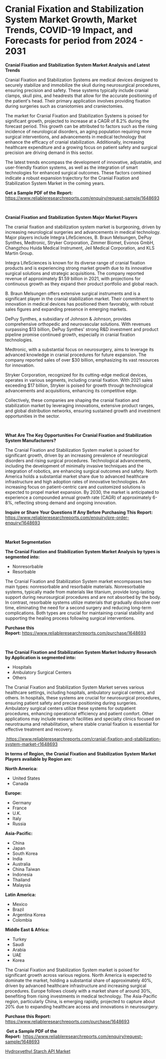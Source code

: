 <p><h1>Cranial Fixation and Stabilization System Market Growth, Market Trends, COVID-19 Impact, and Forecasts for period from 2024 - 2031</h1></p><p><strong>Cranial Fixation and Stabilization System Market Analysis and Latest Trends</strong></p>
<p><p>Cranial Fixation and Stabilization Systems are medical devices designed to securely stabilize and immobilize the skull during neurosurgical procedures, ensuring precision and safety. These systems typically include cranial clamps, skull pins, and headrests that allow for the accurate positioning of the patient's head. Their primary application involves providing fixation during surgeries such as craniotomies and craniectomies.</p><p>The market for Cranial Fixation and Stabilization Systems is poised for significant growth, projected to increase at a CAGR of 8.2% during the forecast period. This growth can be attributed to factors such as the rising incidence of neurological disorders, an aging population requiring more surgical interventions, and advancements in medical technology that enhance the efficacy of cranial stabilization. Additionally, increasing healthcare expenditure and a growing focus on patient safety and surgical precision are driving demand in this sector. </p><p>The latest trends encompass the development of innovative, adjustable, and user-friendly fixation systems, as well as the integration of smart technologies for enhanced surgical outcomes. These factors combined indicate a robust expansion trajectory for the Cranial Fixation and Stabilization System Market in the coming years.</p></p>
<p><strong>Get a Sample PDF of the Report:&nbsp;</strong> <a href="https://www.reliableresearchreports.com/enquiry/request-sample/1648693?utm_campaign=24&utm_medium=2&utm_source=Github&utm_content=ia&utm_term=29122024&utm_id=cranial-fixation-and-stabilization-system">https://www.reliableresearchreports.com/enquiry/request-sample/1648693</a></p>
<p>&nbsp;</p>
<p><strong>Cranial Fixation and Stabilization System Major Market Players</strong></p>
<p><p>The cranial fixation and stabilization system market is burgeoning, driven by increasing neurological surgeries and advancements in medical technology. Major players include Integra LifeSciences, B. Braun Melsungen, DePuy Synthes, Medtronic, Stryker Corporation, Zimmer Biomet, Evonos GmbH, Changzhou Huida Medical Instrument, Jeil Medical Corporation, and KLS Martin Group.</p><p>Integra LifeSciences is known for its diverse range of cranial fixation products and is experiencing strong market growth due to its innovative surgical solutions and strategic acquisitions. The company reported revenue of approximately $1.59 billion in 2021, with projections for continuous growth as they expand their product portfolio and global reach.</p><p>B. Braun Melsungen offers extensive surgical instruments and is a significant player in the cranial stabilization market. Their commitment to innovation in medical devices has positioned them favorably, with robust sales figures and expanding presence in emerging markets.</p><p>DePuy Synthes, a subsidiary of Johnson & Johnson, provides comprehensive orthopedic and neurovascular solutions. With revenues surpassing $13 billion, DePuy Synthes' strong R&D investment and product pipeline promise continued growth, especially in cranial fixation technologies.</p><p>Medtronic, with a substantial focus on neurosurgery, aims to leverage its advanced knowledge in cranial procedures for future expansion. The company reported sales of over $30 billion, emphasizing its vast resources for innovation.</p><p>Stryker Corporation, recognized for its cutting-edge medical devices, operates in various segments, including cranial fixation. With 2021 sales exceeding $17 billion, Stryker is poised for growth through technological advancements and acquisitions, enhancing its competitive edge.</p><p>Collectively, these companies are shaping the cranial fixation and stabilization market by leveraging innovations, extensive product ranges, and global distribution networks, ensuring sustained growth and investment opportunities in the sector.</p></p>
<p>&nbsp;</p>
<p><strong>What Are The Key Opportunities For Cranial Fixation and Stabilization System Manufacturers?</strong></p>
<p><p>The Cranial Fixation and Stabilization System market is poised for significant growth, driven by an increasing prevalence of neurological disorders and rising surgical procedures. Technological advancements, including the development of minimally invasive techniques and the integration of robotics, are enhancing surgical outcomes and safety. North America holds a substantial market share due to advanced healthcare infrastructure and high adoption rates of innovative technologies. An increasing focus on patient-centric care and customized solutions is expected to propel market expansion. By 2030, the market is anticipated to experience a compounded annual growth rate (CAGR) of approximately 6-8%, reflecting strong demand and ongoing innovation.</p></p>
<p><strong>Inquire or Share Your Questions If Any Before Purchasing This Report:</strong> <a href="https://www.reliableresearchreports.com/enquiry/pre-order-enquiry/1648693?utm_campaign=24&utm_medium=2&utm_source=Github&utm_content=ia&utm_term=29122024&utm_id=cranial-fixation-and-stabilization-system">https://www.reliableresearchreports.com/enquiry/pre-order-enquiry/1648693</a></p>
<p>&nbsp;</p>
<p><strong>Market Segmentation</strong></p>
<p><strong>The Cranial Fixation and Stabilization System Market Analysis by types is segmented into:</strong></p>
<p><ul><li>Nonresorbable</li><li>Resorbable</li></ul></p>
<p><p>The Cranial Fixation and Stabilization System market encompasses two main types: nonresorbable and resorbable materials. Nonresorbable systems, typically made from materials like titanium, provide long-lasting support during neurosurgical procedures and are not absorbed by the body. In contrast, resorbable systems utilize materials that gradually dissolve over time, eliminating the need for a second surgery and reducing long-term complications. Both types are crucial for maintaining cranial stability and supporting the healing process following surgical interventions.</p></p>
<p><strong>Purchase this Report:&nbsp;</strong><a href="https://www.reliableresearchreports.com/purchase/1648693?utm_campaign=24&utm_medium=2&utm_source=Github&utm_content=ia&utm_term=29122024&utm_id=cranial-fixation-and-stabilization-system">https://www.reliableresearchreports.com/purchase/1648693</a></p>
<p>&nbsp;</p>
<p><strong>The Cranial Fixation and Stabilization System Market Industry Research by Application is segmented into:</strong></p>
<p><ul><li>Hospitals</li><li>Ambulatory Surgical Centers</li><li>Others</li></ul></p>
<p><p>The Cranial Fixation and Stabilization System Market serves various healthcare settings, including hospitals, ambulatory surgical centers, and others. In hospitals, these systems are crucial for neurosurgical procedures, ensuring patient safety and precise positioning during surgeries. Ambulatory surgical centers utilize these systems for outpatient procedures, enhancing operational efficiency and patient comfort. Other applications may include research facilities and specialty clinics focused on neurotrauma and rehabilitation, where stable cranial fixation is essential for effective treatment and recovery.</p></p>
<p><a href="https://www.reliableresearchreports.com/cranial-fixation-and-stabilization-system-market-r1648693?utm_campaign=24&utm_medium=2&utm_source=Github&utm_content=ia&utm_term=29122024&utm_id=cranial-fixation-and-stabilization-system">&nbsp;https://www.reliableresearchreports.com/cranial-fixation-and-stabilization-system-market-r1648693</a></p>
<p><strong>In terms of Region, the Cranial Fixation and Stabilization System Market Players available by Region are:</strong></p>
<p>
    <p> <strong> North America: </strong>
        <ul>
            <li>United States</li>
            <li>Canada</li>
        </ul>
        </p> 
    <p> <strong> Europe: </strong>
        <ul>
            <li>Germany</li>
            <li>France</li>
            <li>U.K.</li>
            <li>Italy</li>
            <li>Russia</li>
        </ul>
        </p> 
    <p> <strong> Asia-Pacific: </strong>
        <ul>
            <li>China</li>
            <li>Japan</li>
            <li>South Korea</li>
            <li>India</li>
            <li>Australia</li>
            <li>China Taiwan</li>
            <li>Indonesia</li>
            <li>Thailand</li>
            <li>Malaysia</li>
        </ul>
        </p> 
    <p> <strong> Latin America: </strong>
        <ul>
            <li>Mexico</li>
            <li>Brazil</li>
            <li>Argentina Korea</li>
            <li>Colombia</li>
        </ul>
        </p> 
    <p> <strong> Middle East & Africa: </strong>
        <ul>
            <li>Turkey</li>
            <li>Saudi</li>
            <li>Arabia</li>
            <li>UAE</li>
            <li>Korea</li>
        </ul>
    </p>
    </p>
<p><p>The Cranial Fixation and Stabilization System market is poised for significant growth across various regions. North America is expected to dominate the market, holding a substantial share of approximately 40%, driven by advanced healthcare infrastructure and increasing surgical procedures. Europe follows closely with a market share of around 30%, benefiting from rising investments in medical technology. The Asia-Pacific region, particularly China, is emerging rapidly, projected to capture about 20% due to expanding healthcare access and innovations in neurosurgery.</p></p>
<p><strong>Purchase this Report: </strong><a href="https://www.reliableresearchreports.com/purchase/1648693?utm_campaign=24&utm_medium=2&utm_source=Github&utm_content=ia&utm_term=29122024&utm_id=cranial-fixation-and-stabilization-system">https://www.reliableresearchreports.com/purchase/1648693</a></p>
<p>&nbsp;<strong>Get a Sample PDF of the Report:&nbsp;&nbsp;</strong><a href="https://www.reliableresearchreports.com/enquiry/request-sample/1648693?utm_campaign=24&utm_medium=2&utm_source=Github&utm_content=ia&utm_term=29122024&utm_id=cranial-fixation-and-stabilization-system">https://www.reliableresearchreports.com/enquiry/request-sample/1648693</a></p>
<p><strong></strong></p>
<p><p><a href="https://github.com/elizabethdagraca/Market-Research-Report-List-5/blob/main/hydroxyethyl-starch-api-market.md?utm_campaign=24&utm_medium=2&utm_source=Github&utm_content=ia&utm_term=29122024&utm_id=cranial-fixation-and-stabilization-system">Hydroxyethyl Starch API Market</a></p></p>
